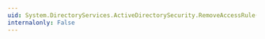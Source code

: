 ```yaml
---
uid: System.DirectoryServices.ActiveDirectorySecurity.RemoveAccessRule(System.DirectoryServices.ActiveDirectoryAccessRule)
internalonly: False
---
```

